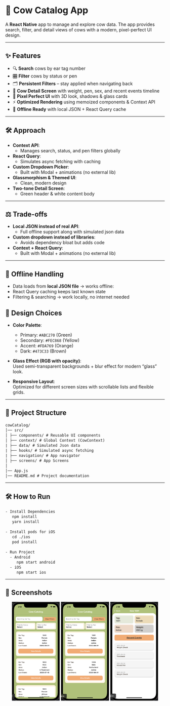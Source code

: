# 🐄 Cow Catalog App

A **React Native** app to manage and explore cow data. The app provides search, filter, and detail views of cows with a modern, pixel-perfect UI design.  

---

## ✨ Features

- 🔍 **Search** cows by ear tag number 
- 🎛️ **Filter** cows by status or pen
- 🗂️ **Persistent Filters** – stay applied when navigating back
- 📄 **Cow Detail Screen** with weight, pen, sex, and recent events timeline
- 🎨 **Pixel Perfect UI** with 3D look, shadows & glass cards
- ⚡ **Optimized Rendering** using memoized components & Context API
- 📶 **Offline Ready** with local JSON + React Query cache

---
## 🛠️ Approach

- **Context API**:  
  - Manages search, status, and pen filters globally
- **React Query**:   
  - Simulates async fetching with caching
- **Custom Dropdown Picker**:   
  - Built with Modal + animations (no external lib)
- **Glassmorphism & Themed UI**:   
  - Clean, modern design
- **Two-tone Detail Screen**:   
  - Green header & white content body

---
## ⚖️ Trade-offs

- **Local JSON instead of real API**:  
  - Full offline support along with simulated json data
- **Custom dropdown instead of libraries**:   
  - Avoids dependency bloat but adds code
- **Context + React Query**:   
  - Built with Modal + animations (no external lib)
 
---
## 📶 Offline Handling

- Data loads from **local JSON file** → works offline:
- React Query caching keeps last known state
- Filtering & searching → work locally, no internet needed

## 🎨 Design Choices  

- **Color Palette**:  
  - Primary: `#ABC270` (Green)  
  - Secondary: `#FEC868` (Yellow)  
  - Accent: `#FDA769` (Orange)  
  - Dark: `#473C33` (Brown)  

- **Glass Effect (RGB with opacity)**:  
  Used semi-transparent backgrounds + blur effect for modern “glass” look.  

- **Responsive Layout**:  
  Optimized for different screen sizes with scrollable lists and flexible grids.  

---
## 📂 Project Structure  
```
cowCatalog/
│── src/
│ ├── components/ # Reusable UI components
│ ├── context/ # Global Context (CowContext)
| ├── data/ # Simulated Json data
| ├── hooks/ # Simulated async fetching
| ├── navigation/ # App navigator
│ ├── screens/ # App Screens
│
│── App.js
│── README.md # Project documentation
```

---
## 🛠️ How to Run  
```
- Install Dependencies
   npm install
   yarn install

- Install pods for iOS
   cd ./ios
   pod install

- Run Project
  - Android
     npm start android
  - iOS
     npm start ios
```

---
## 📸 Screenshots



<p align="center">
  <img src="src/assets/listHome.png" alt="Screen 1" width="30%" />
  <img src="src/assets/applyFilter.png" alt="Screen 2" width="30%" />
  <img src="src/assets/detailsScreen.png" alt="Screen 3" width="30%" />
</p>
